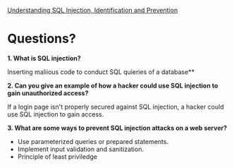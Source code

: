 [Understanding SQL Injection, Identification and Prevention](https://www.varonis.com/blog/sql-injection-identification-and-prevention-part-1)

# Questions?


**1. What is SQL injection?**

Inserting maliious code to conduct SQL quieries of a database**

**2. Can you give an example of how a hacker could use SQL injection to gain unauthorized access?**

If a login page isn't properly secured against SQL injection, a hacker could use SQL injection to gain access. 

**3. What are some ways to prevent SQL injection attacks on a web server?**

* Use parameterized queries or prepared statements.
* Implement input validation and sanitization.
* Principle of least priviledge
